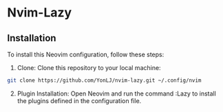 # Nvim-Lazy

## Installation
To install this Neovim configuration, follow these steps:

1. Clone: Clone this repository to your local machine:

```bash
git clone https://github.com/YonLJ/nvim-lazy.git ~/.config/nvim
```

2. Plugin Installation: Open Neovim and run the command :Lazy to install the plugins defined in the configuration file.
